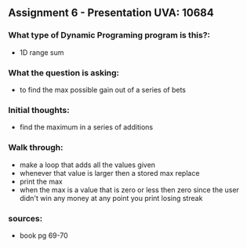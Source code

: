 ## Assignment 6 - Presentation UVA: 10684

### What type of Dynamic Programing program is this?:

- 1D range sum

### What the question is asking:

-  to find the max possible gain out of a series of bets

### Initial thoughts:

- find the maximum in a series of additions

### Walk through:

- make a loop that adds all the values given
- whenever that value is larger then a stored max replace
- print the max
- when the max is a value that is zero or less then zero since the user didn't win any money at any point you print losing streak

### sources:

- book pg 69-70